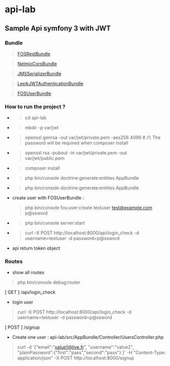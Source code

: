 api-lab
=======




## Sample Api symfony 3 with JWT

### Bundle
   > [FOSRestBundle](https://symfony.com/doc/current/bundles/FOSRestBundle/1-setting_up_the_bundle.html)
   
   > [NelmioCorsBundle](https://github.com/nelmio/NelmioCorsBundle)
   
   > [JMSSerializerBundle](http://jmsyst.com/bundles/JMSSerializerBundle)
   
   > [LexikJWTAuthenticationBundle](https://github.com/lexik/LexikJWTAuthenticationBundle)
   
   > [FOSUserBundle](https://github.com/FriendsOfSymfony/FOSUserBundle)
    
    
### How to run the project ?

 * > cd api-lab
 * > mkdir -p var/jwt
 * > openssl genrsa -out var/jwt/private.pem -aes256 4096 # /!\ The password will be required when composer install
 * > openssl rsa -pubout -in var/jwt/private.pem -out var/jwt/public.pem
 * > composer install
 * > php bin/console doctrine:generate:entities AppBundle
 * > php bin/console doctrine:generate:entities AppBundle
 * create user with FOSUserBundle :
   >  php bin/console fos:user:create testuser test@example.com p@ssword
 * > php bin/console server:start
 * > curl -X POST http://localhost:8000/api/login_check -d username=testuser -d password=p@ssword
 * api return token object 

### Routes

* show all routes

> php bin/console debug:router

[ GET ] /api/login_check
* login user
> curl -X POST http://localhost:8000/api/login_check -d username=testuser -d password=p@ssword

[ POST ] /signup 
* Create one user : api-lab/src/AppBundle/Controller/UsersController.php
> curl -d '{"email":"value1@live.fr", "username":"value2", "plainPassword":{"first":"pass","second":"pass"}  }' -H "Content-Type: application/json" -X POST http://localhost:8000/signup
